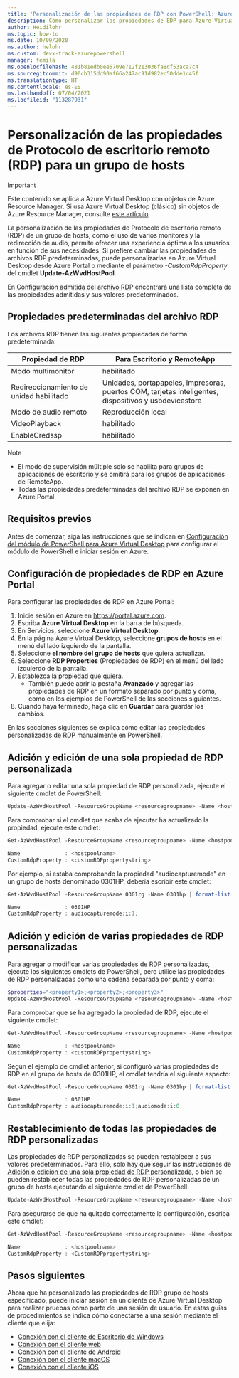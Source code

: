 ```yaml
---
title: 'Personalización de las propiedades de RDP con PowerShell: Azure'
description: Cómo personalizar las propiedades de EDP para Azure Virtual Desktop con cmdlets de PowerShell.
author: Heidilohr
ms.topic: how-to
ms.date: 10/09/2020
ms.author: helohr
ms.custom: devx-track-azurepowershell
manager: femila
ms.openlocfilehash: 481b81edb0ee5709e712f213036fa8df53aca7c4
ms.sourcegitcommit: d90cb315dd90af66a247ac91d982ec50dde1c45f
ms.translationtype: HT
ms.contentlocale: es-ES
ms.lasthandoff: 07/04/2021
ms.locfileid: "113287931"
---
```

# <a name="customize-remote-desktop-protocol-rdp-properties-for-a-host-pool"></a>Personalización de las propiedades de Protocolo de escritorio remoto (RDP) para un grupo de hosts

>[!IMPORTANT]
>Este contenido se aplica a Azure Virtual Desktop con objetos de Azure Resource Manager. Si usa Azure Virtual Desktop (clásico) sin objetos de Azure Resource Manager, consulte [este artículo](./virtual-desktop-fall-2019/customize-rdp-properties-2019.md).

La personalización de las propiedades de Protocolo de escritorio remoto (RDP) de un grupo de hosts, como el uso de varios monitores y la redirección de audio, permite ofrecer una experiencia óptima a los usuarios en función de sus necesidades. Si prefiere cambiar las propiedades de archivos RDP predeterminadas, puede personalizarlas en Azure Virtual Desktop desde Azure Portal o mediante el parámetro *-CustomRdpProperty* del cmdlet **Update-AzWvdHostPool**.

En [Configuración admitida del archivo RDP](/windows-server/remote/remote-desktop-services/clients/rdp-files?context=%2fazure%2fvirtual-desktop%2fcontext%2fcontext) encontrará una lista completa de las propiedades admitidas y sus valores predeterminados.

## <a name="default-rdp-file-properties"></a>Propiedades predeterminadas del archivo RDP

Los archivos RDP tienen las siguientes propiedades de forma predeterminada:

|Propiedad de RDP|Para Escritorio y RemoteApp|
|---|---|
|Modo multimonitor|habilitado|
|Redireccionamiento de unidad habilitado|Unidades, portapapeles, impresoras, puertos COM, tarjetas inteligentes, dispositivos y usbdevicestore|
|Modo de audio remoto|Reproducción local|
|VideoPlayback|habilitado|
|EnableCredssp|habilitado|

>[!NOTE]
>- El modo de supervisión múltiple solo se habilita para grupos de aplicaciones de escritorio y se omitirá para los grupos de aplicaciones de RemoteApp.
>- Todas las propiedades predeterminadas del archivo RDP se exponen en Azure Portal.

## <a name="prerequisites"></a>Requisitos previos

Antes de comenzar, siga las instrucciones que se indican en [Configuración del módulo de PowerShell para Azure Virtual Desktop](powershell-module.md) para configurar el módulo de PowerShell e iniciar sesión en Azure.

## <a name="configure-rdp-properties-in-the-azure-portal"></a>Configuración de propiedades de RDP en Azure Portal

Para configurar las propiedades de RDP en Azure Portal:

1. Inicie sesión en Azure en <https://portal.azure.com>.
2. Escriba **Azure Virtual Desktop** en la barra de búsqueda.
3. En Servicios, seleccione **Azure Virtual Desktop**.
4. En la página Azure Virtual Desktop, seleccione **grupos de hosts** en el menú del lado izquierdo de la pantalla.
5. Seleccione **el nombre del grupo de hosts** que quiera actualizar.
6. Seleccione **RDP Properties** (Propiedades de RDP) en el menú del lado izquierdo de la pantalla.
7. Establezca la propiedad que quiera.
   - También puede abrir la pestaña **Avanzado** y agregar las propiedades de RDP en un formato separado por punto y coma, como en los ejemplos de PowerShell de las secciones siguientes.
8. Cuando haya terminado, haga clic en **Guardar** para guardar los cambios.

En las secciones siguientes se explica cómo editar las propiedades personalizadas de RDP manualmente en PowerShell.

## <a name="add-or-edit-a-single-custom-rdp-property"></a>Adición y edición de una sola propiedad de RDP personalizada

Para agregar o editar una sola propiedad de RDP personalizada, ejecute el siguiente cmdlet de PowerShell:

```powershell
Update-AzWvdHostPool -ResourceGroupName <resourcegroupname> -Name <hostpoolname> -CustomRdpProperty <property>
```

Para comprobar si el cmdlet que acaba de ejecutar ha actualizado la propiedad, ejecute este cmdlet:

```powershell
Get-AzWvdHostPool -ResourceGroupName <resourcegroupname> -Name <hostpoolname> | format-list Name, CustomRdpProperty

Name              : <hostpoolname>
CustomRdpProperty : <customRDPpropertystring>
```

Por ejemplo, si estaba comprobando la propiedad "audiocapturemode" en un grupo de hosts denominado 0301HP, debería escribir este cmdlet:

```powershell
Get-AzWvdHostPool -ResourceGroupName 0301rg -Name 0301hp | format-list Name, CustomRdpProperty

Name              : 0301HP
CustomRdpProperty : audiocapturemode:i:1;
```

## <a name="add-or-edit-multiple-custom-rdp-properties"></a>Adición y edición de varias propiedades de RDP personalizadas

Para agregar o modificar varias propiedades de RDP personalizadas, ejecute los siguientes cmdlets de PowerShell, pero utilice las propiedades de RDP personalizadas como una cadena separada por punto y coma:

```powershell
$properties="<property1>;<property2>;<property3>"
Update-AzWvdHostPool -ResourceGroupName <resourcegroupname> -Name <hostpoolname> -CustomRdpProperty $properties
```

Para comprobar que se ha agregado la propiedad de RDP, ejecute el siguiente cmdlet:

```powershell
Get-AzWvdHostPool -ResourceGroupName <resourcegroupname> -Name <hostpoolname> | format-list Name, CustomRdpProperty

Name              : <hostpoolname>
CustomRdpProperty : <customRDPpropertystring>
```

Según el ejemplo de cmdlet anterior, si configuró varias propiedades de RDP en el grupo de hosts de 0301HP, el cmdlet tendría el siguiente aspecto:

```powershell
Get-AzWvdHostPool -ResourceGroupName 0301rg -Name 0301hp | format-list Name, CustomRdpProperty

Name              : 0301HP
CustomRdpProperty : audiocapturemode:i:1;audiomode:i:0;
```

## <a name="reset-all-custom-rdp-properties"></a>Restablecimiento de todas las propiedades de RDP personalizadas

Las propiedades de RDP personalizadas se pueden restablecer a sus valores predeterminados. Para ello, solo hay que seguir las instrucciones de [Adición o edición de una sola propiedad de RDP personalizada](#add-or-edit-a-single-custom-rdp-property), o bien se pueden restablecer todas las propiedades de RDP personalizadas de un grupo de hosts ejecutando el siguiente cmdlet de PowerShell:

```powershell
Update-AzWvdHostPool -ResourceGroupName <resourcegroupname> -Name <hostpoolname> -CustomRdpProperty ""
```

Para asegurarse de que ha quitado correctamente la configuración, escriba este cmdlet:

```powershell
Get-AzWvdHostPool -ResourceGroupName <resourcegroupname> -Name <hostpoolname> | format-list Name, CustomRdpProperty

Name              : <hostpoolname>
CustomRdpProperty : <CustomRDPpropertystring>
```

## <a name="next-steps"></a>Pasos siguientes

Ahora que ha personalizado las propiedades de RDP grupo de hosts especificado, puede iniciar sesión en un cliente de Azure Virtual Desktop para realizar pruebas como parte de una sesión de usuario. En estas guías de procedimientos se indica cómo conectarse a una sesión mediante el cliente que elija:

- [Conexión con el cliente de Escritorio de Windows](./user-documentation/connect-windows-7-10.md)
- [Conexión con el cliente web](./user-documentation/connect-web.md)
- [Conexión con el cliente de Android](./user-documentation/connect-android.md)
- [Conexión con el cliente macOS](./user-documentation/connect-macos.md)
- [Conexión con el cliente iOS](./user-documentation/connect-ios.md)
